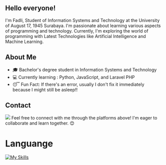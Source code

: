 ## Hello everyone! 

I'm Fadli, Student of Information Systems and Technology at the University of August 17, 1945 Surabaya. I'm passionate about learning various aspects of programming and technology. Currently, I'm exploring the world of programming with Latest Technologies like Artificial Intelligence and Machine Learning.

## About Me
- 🎓 Bachelor's degree student in Information Systems and Technology
- 💻 Currently learning : Python, JavaScript, and Laravel PHP
- 😴 Fun Fact: If there's an error, usually I don't fix it immediately because I might still be asleep!!

## Contact
<a href="https://www.linkedin.com/in/fadli-bilal-24a7a2235/" target="_blank"><img src="https://img.shields.io/badge/Fadli_Bilal-30302f?style=flat&logo=linkedin" /></a>
Feel free to connect with me through the platforms above! I'm eager to collaborate and learn together. 😊

# Languange
[![My Skills](https://skillicons.dev/icons?i=react,js,py,php,nodejs&theme=light)](https://skillicons.dev)

